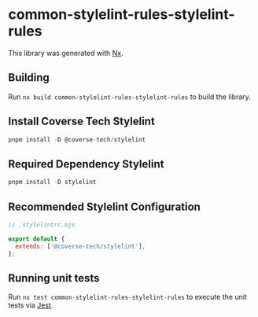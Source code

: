 # common-stylelint-rules-stylelint-rules

This library was generated with [Nx](https://nx.dev).

## Building

Run `nx build common-stylelint-rules-stylelint-rules` to build the library.

## Install Coverse Tech Stylelint

```js
pnpm install -D @coverse-tech/stylelint
```

## Required Dependency Stylelint

```js
pnpm install -D stylelint
```

## Recommended Stylelint Configuration

```js
// .stylelintrc.mjs

export default {
  extends: ['@coverse-tech/stylelint'],
};
```

## Running unit tests

Run `nx test common-stylelint-rules-stylelint-rules` to execute the unit tests via [Jest](https://jestjs.io).

